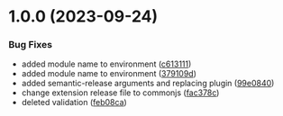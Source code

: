 # 1.0.0 (2023-09-24)


### Bug Fixes

* added module name to environment ([c613111](https://github.com/Karsei/semantic-release-gradle-multimodule-demo/commit/c613111e34d517bd9c858d28845dbb42cba5d55d))
* added module name to environment ([379109d](https://github.com/Karsei/semantic-release-gradle-multimodule-demo/commit/379109de091b3e6028cdc4428af6f47833506a7e))
* added semantic-release arguments and replacing plugin ([99e0840](https://github.com/Karsei/semantic-release-gradle-multimodule-demo/commit/99e0840bd0135e55d4adc82ee1bf7e706aa5dc1d))
* change extension release file to commonjs ([fac378c](https://github.com/Karsei/semantic-release-gradle-multimodule-demo/commit/fac378cf0e91405b41220c6587dda4c84346baae))
* deleted validation ([feb08ca](https://github.com/Karsei/semantic-release-gradle-multimodule-demo/commit/feb08caca611f3287ed29b7693b41d3c2d330d7c))
